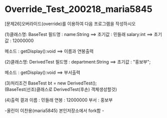 # Override_Test_200218_maria5845

[문제26]오버라이드(override)를 이용하여 다음 프로그램을 작성하시오

(1)클래스명: BaseTest
   필드명 : name:String ==> 초기값 : 민들래  salary:int ==> 초기값 : 12000000
   
   메소드 : getDisplay():void   ==> 이름과 연봉출력

(2)클래스명: DerivedTest
   필드명 : department:String ==> 초기값 : "홍보부";
   
   메소드 : getDisplay():void   ==> 부서출력

(3)처리조건
    BaseTest  bt = new DerivedTest();  
   (BaseTest(선조)클래스로 DerivedTest(후손) 객체생성할것)

(4)출력 결과 
이름 : 민들래
연봉 : 12000000 
부서 : 홍보부

-올린이 이찬용(maria5845) 본인저장소에서 fork함  -
